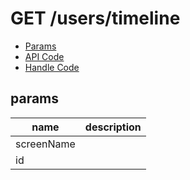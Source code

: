 # GET /users/timeline


- [Params](#params)
- [API Code](/kyoppie/kyoppie-api/blob/master/src/endpoints/users/timeline.js)
- [Handle Code](/kyoppie/kyoppie-api/blob/master/src/handlers/web/users/timeline.js)

## params


name|description
---|---
screenName|
id|
